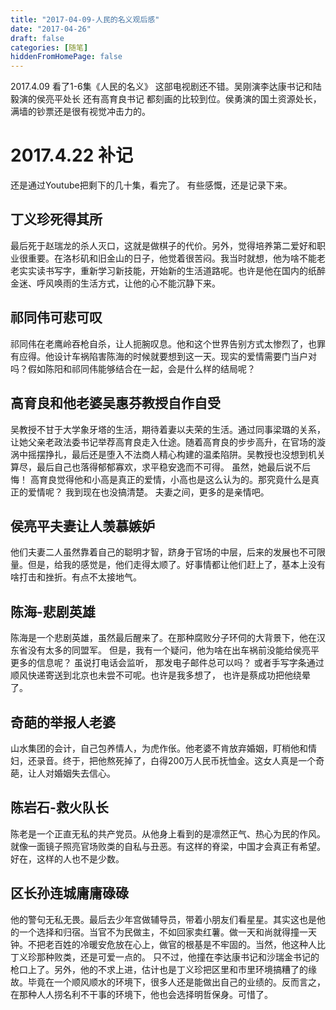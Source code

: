 ```yaml
---
title: "2017-04-09-人民的名义观后感"
date: "2017-04-26"
draft: false
categories: [随笔]
hiddenFromHomePage: false
---
```

2017.4.09
看了1-6集《人民的名义》 这部电视剧还不错。吴刚演李达康书记和陆毅演的侯亮平处长 还有高育良书记 都刻画的比较到位。侯勇演的国土资源处长，满墙的钞票还是很有视觉冲击力的。

2017.4.22 补记
============
还是通过Youtube把剩下的几十集，看完了。 有些感慨，还是记录下来。

## 丁义珍死得其所
最后死于赵瑞龙的杀人灭口，这就是做棋子的代价。另外，觉得培养第二爱好和职业很重要。在洛杉矶和旧金山的日子，他觉着很苦闷。我当时就想，他为啥不能老老实实读书写字，重新学习新技能，开始新的生活道路呢。也许是他在国内的纸醉金迷、呼风唤雨的生活方式，让他的心不能沉静下来。 

## 祁同伟可悲可叹
祁同伟在老鹰岭吞枪自杀，让人扼腕叹息。他和这个世界告别方式太惨烈了，也罪有应得。他设计车祸陷害陈海的时候就要想到这一天。现实的爱情需要门当户对吗？假如陈阳和祁同伟能够结合在一起，会是什么样的结局呢？

## 高育良和他老婆吴惠芬教授自作自受
吴教授不甘于大学象牙塔的生活，期待着妻以夫荣的生活。通过同事梁璐的关系，让她父亲老政法委书记举荐高育良走入仕途。随着高育良的步步高升，在官场的漩涡中摇摆挣扎，最后还是堕入不法商人精心构建的温柔陷阱。吴教授也没想到机关算尽，最后自己也落得郁郁寡欢，求平稳安逸而不可得。 虽然，她最后说不后悔！ 高育良觉得他和小高是真正的爱情，小高也是这么认为的。那究竟什么是真正的爱情呢？ 我到现在也没搞清楚。 夫妻之间，更多的是亲情吧。

## 侯亮平夫妻让人羡慕嫉妒
他们夫妻二人虽然靠着自己的聪明才智，跻身于官场的中层，后来的发展也不可限量。但是，给我的感觉是，他们走得太顺了。好事情都让他们赶上了，基本上没有啥打击和挫折。有点不太接地气。

## 陈海-悲剧英雄
陈海是一个悲剧英雄，虽然最后醒来了。在那种腐败分子环伺的大背景下，他在汉东省没有太多的同盟军。 但是，我有一个疑问，他为啥在出车祸前没能给侯亮平更多的信息呢？  虽说打电话会监听， 那发电子邮件总可以吗？ 或者手写字条通过顺风快递寄送到北京也未尝不可呢。也许是我多想了， 也许是蔡成功把他绕晕了。

## 奇葩的举报人老婆
山水集团的会计，自己包养情人，为虎作伥。他老婆不肯放弃婚姻，盯梢他和情妇，还录音。终于，把他熬死掉了，白得200万人民币抚恤金。这女人真是一个奇葩，让人对婚姻失去信心。

## 陈岩石-救火队长
陈老是一个正直无私的共产党员。从他身上看到的是凛然正气、热心为民的作风。就像一面镜子照亮官场败类的自私与丑恶。有这样的脊梁，中国才会真正有希望。好在，这样的人也不是少数。

## 区长孙连城庸庸碌碌
他的警句无私无畏。最后去少年宫做辅导员，带着小朋友们看星星。其实这也是他的一个选择和归宿。当官不为民做主，不如回家卖红薯。做一天和尚就得撞一天钟。不把老百姓的冷暖安危放在心上，做官的根基是不牢固的。当然，他这种人比丁义珍那种败类，还是可爱一点的。 只不过，他撞在李达康书记和沙瑞金书记的枪口上了。另外，他的不求上进，估计也是丁义珍把区里和市里环境搞糟了的缘故。毕竟在一个顺风顺水的环境下，很多人还是能做出自己的业绩的。反而言之，在那种人人捞名利不干事的环境下，他也会选择明哲保身。可惜了。







